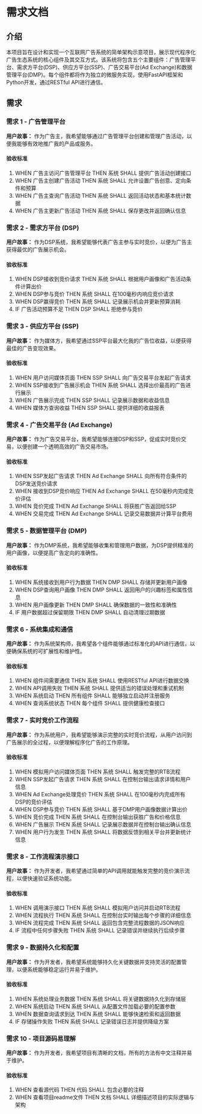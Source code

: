 # 需求文档

## 介绍

本项目旨在设计和实现一个互联网广告系统的简单架构示意项目，展示现代程序化广告生态系统的核心组件及其交互方式。该系统将包含五个主要组件：广告管理平台、需求方平台(DSP)、供应方平台(SSP)、广告交易平台(Ad Exchange)和数据管理平台(DMP)。每个组件都将作为独立的微服务实现，使用FastAPI框架和Python开发，通过RESTful API进行通信。

## 需求

### 需求 1 - 广告管理平台

**用户故事：** 作为广告主，我希望能够通过广告管理平台创建和管理广告活动，以便我能够有效地推广我的产品或服务。

#### 验收标准

1. WHEN 广告主访问广告管理平台 THEN 系统 SHALL 提供广告活动创建接口
2. WHEN 广告主创建广告活动 THEN 系统 SHALL 允许设置广告创意、定向条件和预算
3. WHEN 广告主查询广告活动 THEN 系统 SHALL 返回活动状态和基本统计数据
4. WHEN 广告主更新广告活动 THEN 系统 SHALL 保存更改并返回确认信息

### 需求 2 - 需求方平台 (DSP)

**用户故事：** 作为DSP系统，我希望能够代表广告主参与实时竞价，以便为广告主获得最优的广告展示机会。

#### 验收标准

1. WHEN DSP接收到竞价请求 THEN 系统 SHALL 根据用户画像和广告活动条件计算出价
2. WHEN DSP参与竞价 THEN 系统 SHALL 在100毫秒内响应竞价请求
3. WHEN DSP赢得竞价 THEN 系统 SHALL 记录展示机会并更新预算消耗
4. IF 广告活动预算不足 THEN DSP SHALL 拒绝参与竞价

### 需求 3 - 供应方平台 (SSP)

**用户故事：** 作为媒体方，我希望通过SSP平台最大化我的广告位收益，以便获得最佳的广告变现效果。

#### 验收标准

1. WHEN 用户访问媒体页面 THEN SSP SHALL 向广告交易平台发起广告请求
2. WHEN SSP接收到广告展示机会 THEN 系统 SHALL 选择出价最高的广告进行展示
3. WHEN 广告展示完成 THEN SSP SHALL 记录展示数据和收益信息
4. WHEN 媒体方查询收益 THEN SSP SHALL 提供详细的收益报表

### 需求 4 - 广告交易平台 (Ad Exchange)

**用户故事：** 作为广告交易平台，我希望能够连接DSP和SSP，促成实时竞价交易，以便创建一个透明高效的广告交易市场。

#### 验收标准

1. WHEN SSP发起广告请求 THEN Ad Exchange SHALL 向所有符合条件的DSP发送竞价请求
2. WHEN 接收到DSP竞价响应 THEN Ad Exchange SHALL 在50毫秒内完成竞价评估
3. WHEN 竞价完成 THEN Ad Exchange SHALL 将获胜广告返回给SSP
4. WHEN 交易完成 THEN Ad Exchange SHALL 记录交易数据并计算平台费用

### 需求 5 - 数据管理平台 (DMP)

**用户故事：** 作为DMP系统，我希望能够收集和管理用户数据，为DSP提供精准的用户画像，以便提高广告定向的准确性。

#### 验收标准

1. WHEN 系统接收到用户行为数据 THEN DMP SHALL 存储并更新用户画像
2. WHEN DSP查询用户画像 THEN DMP SHALL 返回用户的兴趣标签和属性信息
3. WHEN 用户画像更新 THEN DMP SHALL 确保数据的一致性和准确性
4. IF 用户数据超过保留期限 THEN DMP SHALL 自动清理过期数据

### 需求 6 - 系统集成和通信

**用户故事：** 作为系统架构师，我希望各个组件能够通过标准化的API进行通信，以便确保系统的可扩展性和维护性。

#### 验收标准

1. WHEN 组件间需要通信 THEN 系统 SHALL 使用RESTful API进行数据交换
2. WHEN API调用失败 THEN 系统 SHALL 提供适当的错误处理和重试机制
3. WHEN 系统启动 THEN 所有组件 SHALL 能够独立启动并注册服务
4. WHEN 查询系统状态 THEN 每个组件 SHALL 提供健康检查接口

### 需求 7 - 实时竞价工作流程

**用户故事：** 作为系统用户，我希望能够演示完整的实时竞价流程，从用户访问到广告展示的全过程，以便理解程序化广告的工作原理。

#### 验收标准

1. WHEN 模拟用户访问媒体页面 THEN 系统 SHALL 触发完整的RTB流程
2. WHEN SSP发起广告请求 THEN 系统 SHALL 在控制台输出请求详情和用户信息
3. WHEN Ad Exchange处理竞价 THEN 系统 SHALL 在100毫秒内完成所有DSP的竞价评估
4. WHEN DSP参与竞价 THEN 系统 SHALL 基于DMP用户画像数据计算出价
5. WHEN 竞价完成 THEN 系统 SHALL 在控制台输出获胜广告和价格信息
6. WHEN 广告展示 THEN 系统 SHALL 记录展示数据并在控制台输出确认信息
7. WHEN 用户行为发生 THEN 系统 SHALL 将数据反馈到相关平台并更新统计信息

### 需求 8 - 工作流程演示接口

**用户故事：** 作为开发者，我希望通过简单的API调用就能触发完整的竞价演示流程，以便快速验证系统功能。

#### 验收标准

1. WHEN 调用演示接口 THEN 系统 SHALL 模拟用户访问并启动RTB流程
2. WHEN 流程执行 THEN 系统 SHALL 在控制台实时输出每个步骤的详细信息
3. WHEN 流程完成 THEN 系统 SHALL 返回包含完整流程数据的JSON响应
4. IF 流程中任何步骤失败 THEN 系统 SHALL 记录错误并继续执行后续步骤

### 需求 9 - 数据持久化和配置

**用户故事：** 作为开发者，我希望系统能够持久化关键数据并支持灵活的配置管理，以便系统能够稳定运行并易于维护。

#### 验收标准

1. WHEN 系统处理业务数据 THEN 系统 SHALL 将关键数据持久化到存储层
2. WHEN 系统启动 THEN 系统 SHALL 从配置文件加载必要的配置参数
3. WHEN 数据查询请求到达 THEN 系统 SHALL 能够快速检索和返回数据
4. IF 存储操作失败 THEN 系统 SHALL 记录错误日志并提供降级方案

### 需求 10 - 项目源码易理解

**用户故事：** 作为开发者，我希望项目有清晰的文档，所有的方法有中文注释并易于维护。

#### 验收标准

1. WHEN 查看源代码 THEN 代码 SHALL 包含必要的注释
2. WHEN 查看项目readme文件 THEN 文档 SHALL 详细描述项目的实际逻辑与架构